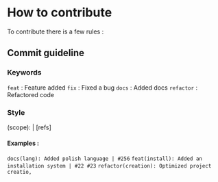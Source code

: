 # How to contribute

To contribute there is a few rules :

## Commit guideline

### Keywords

`feat`     : Feature added
`fix`      : Fixed a bug
`docs`     : Added docs
`refactor` : Refactored code

### Style

<type>(scope): <message> | [refs]

#### Examples :

`docs(lang): Added polish language | #256`
`feat(install): Added an installation system | #22 #23`
`refactor(creation): Optimized project creatio,`

